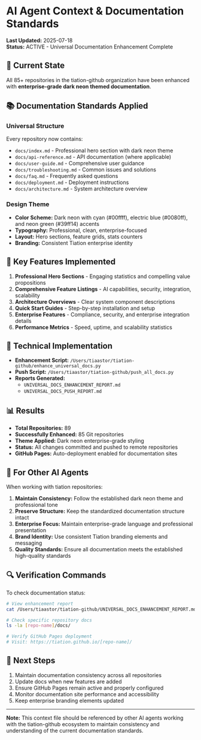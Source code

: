 # AI Agent Context & Documentation Standards

**Last Updated:** 2025-07-18  
**Status:** ACTIVE - Universal Documentation Enhancement Complete

## 🎯 Current State

All 85+ repositories in the tiation-github organization have been enhanced with **enterprise-grade dark neon themed documentation**.

## 📚 Documentation Standards Applied

### Universal Structure
Every repository now contains:
- `docs/index.md` - Professional hero section with dark neon theme
- `docs/api-reference.md` - API documentation (where applicable)
- `docs/user-guide.md` - Comprehensive user guidance
- `docs/troubleshooting.md` - Common issues and solutions
- `docs/faq.md` - Frequently asked questions
- `docs/deployment.md` - Deployment instructions
- `docs/architecture.md` - System architecture overview

### Design Theme
- **Color Scheme:** Dark neon with cyan (#00ffff), electric blue (#0080ff), and neon green (#39ff14) accents
- **Typography:** Professional, clean, enterprise-focused
- **Layout:** Hero sections, feature grids, stats counters
- **Branding:** Consistent Tiation enterprise identity

## 🚀 Key Features Implemented

1. **Professional Hero Sections** - Engaging statistics and compelling value propositions
2. **Comprehensive Feature Listings** - AI capabilities, security, integration, scalability
3. **Architecture Overviews** - Clear system component descriptions
4. **Quick Start Guides** - Step-by-step installation and setup
5. **Enterprise Features** - Compliance, security, and enterprise integration details
6. **Performance Metrics** - Speed, uptime, and scalability statistics

## 🔧 Technical Implementation

- **Enhancement Script:** `/Users/tiaastor/tiation-github/enhance_universal_docs.py`
- **Push Script:** `/Users/tiaastor/tiation-github/push_all_docs.py`
- **Reports Generated:** 
  - `UNIVERSAL_DOCS_ENHANCEMENT_REPORT.md`
  - `UNIVERSAL_DOCS_PUSH_REPORT.md`

## 📊 Results

- **Total Repositories:** 89
- **Successfully Enhanced:** 85 Git repositories
- **Theme Applied:** Dark neon enterprise-grade styling
- **Status:** All changes committed and pushed to remote repositories
- **GitHub Pages:** Auto-deployment enabled for documentation sites

## 🎯 For Other AI Agents

When working with tiation repositories:

1. **Maintain Consistency:** Follow the established dark neon theme and professional tone
2. **Preserve Structure:** Keep the standardized documentation structure intact
3. **Enterprise Focus:** Maintain enterprise-grade language and professional presentation
4. **Brand Identity:** Use consistent Tiation branding elements and messaging
5. **Quality Standards:** Ensure all documentation meets the established high-quality standards

## 🔍 Verification Commands

To check documentation status:
```bash
# View enhancement report
cat /Users/tiaastor/tiation-github/UNIVERSAL_DOCS_ENHANCEMENT_REPORT.md

# Check specific repository docs
ls -la [repo-name]/docs/

# Verify GitHub Pages deployment
# Visit: https://tiation.github.io/[repo-name]/
```

## 🚀 Next Steps

1. Maintain documentation consistency across all repositories
2. Update docs when new features are added
3. Ensure GitHub Pages remain active and properly configured
4. Monitor documentation site performance and accessibility
5. Keep enterprise branding elements updated

---

**Note:** This context file should be referenced by other AI agents working with the tiation-github ecosystem to maintain consistency and understanding of the current documentation standards.
